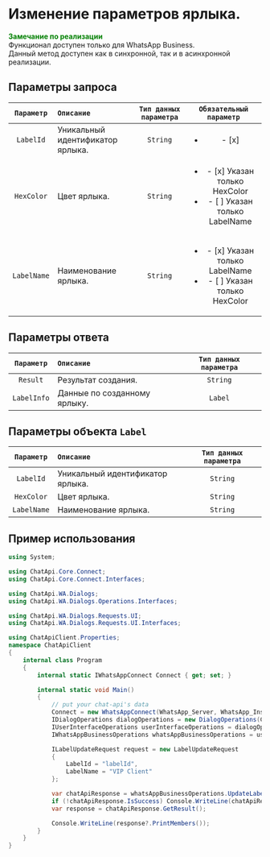 # Изменение параметров ярлыка.
**<span style="color:green">Замечание по реализации</span>** <br/>
Функционал доступен только для WhatsApp Business. <br/>
Данный метод доступен как в синхронной, так и в асинхронной реализации.

## Параметры запроса
| `Параметр`        | `Описание`                        | `Тип данных параметра` | `Обязательный параметр`  |
|:-----------------:|:----------------------------------|:----------------------:|:------------------------:|
| `LabelId`         | Уникальный идентификатор ярлыка.  | `String`               | <ul><li>- [x] </li></ul> |
| `HexColor`        | Цвет ярлыка.                      | `String`               | <ul><li>- [x] Указан только HexColor</li><li>- [ ] Указан только LabelName</li></ul>
| `LabelName`       | Наименование ярлыка.              | `String`               | <ul><li>- [x] Указан только LabelName</li><li>- [ ] Указан только HexColor</li></ul>

## Параметры ответа
|  `Параметр`       | `Описание`                        | `Тип данных параметра` | 
|:-----------------:|:----------------------------------|:----------------------:|
| `Result`          | Результат создания.               | `String`               |
| `LabelInfo`       | Данные по созданному ярлыку.      | `Label`                |

## Параметры объекта `Label`
|  `Параметр`       | `Описание`                        | `Тип данных параметра` | 
|:-----------------:|:----------------------------------|:----------------------:|
| `LabelId`         | Уникальный идентификатор ярлыка.  | `String`               |
| `HexColor`        | Цвет ярлыка.                      | `String`               |
| `LabelName`       | Наименование ярлыка.              | `String`               |

## Пример использования
```csharp
using System;

using ChatApi.Core.Connect;
using ChatApi.Core.Connect.Interfaces;

using ChatApi.WA.Dialogs;
using ChatApi.WA.Dialogs.Operations.Interfaces;

using ChatApi.WA.Dialogs.Requests.UI;
using ChatApi.WA.Dialogs.Requests.UI.Interfaces;

using ChatApiClient.Properties;
namespace ChatApiClient
{
    internal class Program
    {
        internal static IWhatsAppConnect Connect { get; set; }

        internal static void Main()
        {
            // put your chat-api's data
            Connect = new WhatsAppConnect(WhatsApp_Server, WhatsApp_Instance, WhatsApp_Token); 
            IDialogOperations dialogOperations = new DialogOperations(Connect);
            IUserInterfaceOperations userInterfaceOperations = dialogOperations.UserInterfaceOperations.Value;
            IWhatsAppBusinessOperations whatsAppBusinessOperations = userInterfaceOperations.WhatsAppBusinessOperations.Value;

            ILabelUpdateRequest request = new LabelUpdateRequest
            {
                LabelId = "labelId",
                LabelName = "VIP Client"
            };

            var chatApiResponse = whatsAppBusinessOperations.UpdateLabel(request);
            if (!chatApiResponse.IsSuccess) Console.WriteLine(chatApiResponse.Exception);
            var response = chatApiResponse.GetResult();

            Console.WriteLine(response?.PrintMembers());
        }
    }
}
```